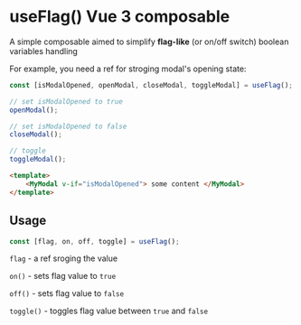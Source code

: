# useFlag() Vue 3 composable

A simple composable aimed to simplify **flag-like** (or on/off switch) boolean variables handling

For example, you need a ref for stroging modal's opening state:

```js
const [isModalOpened, openModal, closeModal, toggleModal] = useFlag();

// set isModalOpened to true
openModal();

// set isModalOpened to false
closeModal();

// toggle
toggleModal();
```

```html
<template>
    <MyModal v-if="isModalOpened"> some content </MyModal>
</template>
```

## Usage

```js
const [flag, on, off, toggle] = useFlag();
```

`flag` - a ref sroging the value

`on()` - sets flag value to `true`

`off()` - sets flag value to `false`

`toggle()` - toggles flag value between `true` and `false`

